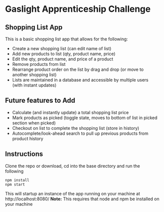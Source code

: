 # Gaslight Apprenticeship Challenge

## Shopping List App
This is a basic shopping list app that allows for the following:
* Create a new shopping list (can edit name of list)
* Add new products to list (qty, product name, price)
* Edit the qty, product name, and price of a product
* Remove products from list
* Rearrange product order on the list by drag and drop (or move to another shopping list)
* Lists are maintained in a database and accessible by multiple users (with instant updates)

## Future features to Add
* Calculate (and instantly update) a total shopping list price
* Mark products as picked (toggle state, moves to bottom of list in picked section when picked)
* Checkout on list to complete the shopping list (store in history)
* Autocomplete/look-ahead search to pull up previous products from product history

## Instructions
Clone the repo or download, cd into the base directory and run the following
```
npm install
npm start
```
This will startup an instance of the app running on your machine at http://localhost:8080/
**Note:** This requires that node and npm be installed on your machine
